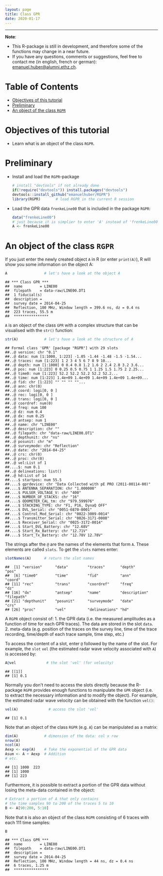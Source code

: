 ```yaml
---
layout: page
title: Class GPR
date: 2020-01-17
---
```


<!--
"/media/huber/Elements/UNIBAS/software/codeR/package_RGPR/RGPR-gh-pages/2014_04_25_frenke"
"G:/UNIBAS/software/codeR/package_RGPR/RGPR-gh-pages/2014_04_25_frenke"
-->

------------------------------------------------------------------------

**Note**:

-   This R-package is still in development, and therefore some of the functions may change in a near future.
-   If you have any questions, comments or suggestions, feel free to contact me (in english, french or german): <emanuel.huber@alumni.ethz.ch>.

Table of Contents
=================

-   [Objectives of this tutorial](#objectives-of-this-tutorial)
-   [Preliminary](#preliminary)
-   [An object of the class `RGPR`](#an-object-of-the-class-rgpr)

Objectives of this tutorial
===========================

-   Learn what is an object of the class `RGPR`.

Preliminary
===========

-   Install and load the `RGPR`-package

    ``` r
    # install "devtools" if not already done
    if(!require("devtools")) install.packages("devtools")
    devtools::install_github("emanuelhuber/RGPR")
    library(RGPR)       # load RGPR in the current R session
    ```

-   Load the GPR data `frenkeLine00` that is included in the package `RGPR`:

    ``` r
    data("frenkeLine00")
    # just because it is simplier to enter 'A' instead of 'frenkeLine00'
    A <- frenkeLine00
    ```

An object of the class `RGPR`
=============================

If you just enter the newly created object `A` in R (or enter `print(A)`), R will show you some information on the object A:

``` r
A                 # let's have a look at the object A
```

    ## *** Class GPR ***
    ##  name        = LINE00
    ##  filepath    = data-raw/LINE00.DT1
    ##  1 fiducial(s)
    ##  description =
    ##  survey date = 2014-04-25
    ##  Reflection, 100 MHz, Window length = 399.6 ns, dz = 0.4 ns
    ##  223 traces, 55.5 m
    ##  ****************

`A` is an object of the class `GPR` with a complex structure that can be visualised with the `str()` function:

``` r
str(A)            # let's have a look at the structure of A
```

    ## Formal class 'GPR' [package "RGPR"] with 29 slots
    ##..@ version: chr "0.1"
    ##..@ data: num [1:1000, 1:223] -1.05 -1.44 -1.48 -1.5 -1.54...
    ##..@ traces: num [1:223] 1 2 3 4 5 6 7 8 9 10...
    ##..@ depth: num [1:1000] 0 0.4 0.8 1.2 1.6 2 2.4 2.8 3.2 3.6...
    ##..@ pos: num [1:223] 0 0.25 0.5 0.75 1 1.25 1.5 1.75 2 2.25...
    ##..@ time0: num [1:223] 52.2 52.2 52.2 52.2 52.2...
    ##..@ time: num [1:223] 1.4e+09 1.4e+09 1.4e+09 1.4e+09 1.4e+09...
    ##..@ fid: chr [1:223] "" "" "" ""...
    ##..@ ann: chr(0)
    ##..@ coord: logi[0, 0 ]
    ##..@ rec: logi[0, 0 ]
    ##..@ trans: logi[0, 0 ]
    ##..@ coordref: num(0)
    ##..@ freq: num 100
    ##..@ dz: num 0.4
    ##..@ dx: num 0.25
    ##..@ antsep: num 1
    ##..@ name: chr "LINE00"
    ##..@ description: chr ""
    ##..@ filepath: chr "data-raw/LINE00.DT1"
    ##..@ depthunit: chr "ns"
    ##..@ posunit: chr "m"
    ##..@ surveymode: chr "Reflection"
    ##..@ date: chr "2014-04-25"
    ##..@ crs: chr(0)
    ##..@ proc: chr(0)
    ##..@ vel:List of 1
    ##....$: num 0.1
    ##..@ delineations: list()
    ##..@ hd:List of 14
    ##....$ startpos: num 55.5
    ##....$ gprdevice: chr "Data Collected with pE PRO (2011-00114-00)"
    ##....$ ANTENNA_SEPARATION: chr "1.000000"
    ##....$ PULSER_VOLTAGE_V: chr "400"
    ##....$ NUMBER_OF_STACKS: chr "16"
    ##....$ ODOMETER_CAL_tm: chr "979.599976"
    ##....$ STACKING_TYPE: chr "F1, P16, DynaQ OFF"
    ##....$ DVL_Serial: chr "0051-6870-0001"
    ##....$ Control_Mod_Serial: chr "0022-3009-0014"
    ##....$ Transmitter_Serial: chr "0026-3171-0008"
    ##....$ Receiver_Serial: chr "0025-3172-0014"
    ##....$ Start_DVL_Battery: chr "12.68V"
    ##....$ Start_Rx_Battery: chr "12.71V"
    ##....$ Start_Tx_Battery: chr "12.78V 12.78V"

The strings after the `@` are the names of the elements that form `A`. These elements are called `slots`. To get the `slots` names enter:

``` r
slotNames(A)      # return the slot names
```

    ##  [1] "version"      "data"         "traces"       "depth"        "pos"
    ##  [6] "time0"        "time"         "fid"          "ann"          "coord"
    ## [11] "rec"          "trans"        "coordref"     "freq"         "dz"
    ## [16] "dx"           "antsep"       "name"         "description"  "filepath"
    ## [21] "depthunit"    "posunit"      "surveymode"   "date"         "crs"
    ## [26] "proc"         "vel"          "delineations" "hd"

A `RGPR` object consist of: 1. the GPR data (i.e. the measured amplitudes as a function of time for each GPR traces). The data are stored in the slot `data`. 2. meta-data (e.g. position of the traces on the survey line, time of the trace recording, time/depth of each trace sample, time step, etc.)

To access the content of a slot, enter `@` followed by the name of the slot. For example, the `slot` `vel` (the estimated radar wave velocity associated with `A`) is accessed by:

``` r
A@vel              # the slot 'vel' (for velocity)
```

    ## [[1]]
    ## [1] 0.1

Normally you don't need to access the slots directly because the R-package `RGPR` provides enough functions to manipulate the `GPR` object (i.e. to extract the necessary information and to modify the object). For example, the estimated radar wave velocity can be obtained with the function `vel()`:

``` r
vel(A)              # access the slot 'vel'
```

    ## [1] 0.1

<!---
`A` is an object of the class `GPR` with a complex structure:

```r
class(A)          # To which class belong A?
```

```
## [1] "GPR"
## attr(,"package")
## [1] "RGPR"
```

To see the structure of `A` enter

```r
str(A)            # let's have a look at the structure of A
```

The strings after the `@` are the names of the elements that form `A`. These elements are called `slots`. To get the `slots` names enter:

```r
slotNames(A)      # return the slot names
```

To access the content of a slot, enter `@` followed by the name of the slot. For example, the `slot` `vel` (the estimated radar wave velocity) is accessed by:

```r
A@vel              # the slot 'vel' (for velocity)
```

```
## [[1]]
## [1] 0.1
```
-->
<!---
What is the velocity unit? The slot `@depthunit` gives the vertical unit (z, time) and `@posunit` the horizontal unit (x-y):

```r
paste0(A@posunit,"/",A@depthunit)           # the slot 'vel' ('vel' for velocity)
```

```
## [1] "m/ns"
```
-->
<!---
The GPR data are in the slot `@data`. If you enter `A@data` you will notice that `A@data` is a matrix whose columns correspond to the recorded traces and the lines to the time of record. It is not a good practice that the user change the slot contents itself, because some of the slots are related and should not be changed alone. The R-package `RGPR` provides enough function to manipulate the `GPR` object.
-->
Note that an object of the class `RGPR` (e.g. `A`) can be manipulated as a matrix:

``` r
dim(A)            # dimension of the data: col x row
nrow(A)
ncol(A)
Aexp <- exp(A)    # Take the exponential of the GPR data
Asum <- A + Aexp  # Addition
# etc.
```

    ## [1] 1000  223
    ## [1] 1000
    ## [1] 223

Furthermore, it is possible to extract a portion of the GPR data without losing the meta-data contained in the object:

``` r
# Extract a portion of A that only contains
# the time samples 90 to 200 of the traces 5 to 10
B <- A[90:200, 5:10]
```

Note that `B` is also an object of the class `RGPR` consisting of 6 traces with each 111 time samples:

``` r
B
```

    ## *** Class GPR ***
    ##  name        = LINE00
    ##  filepath    = data-raw/LINE00.DT1
    ##  description =
    ##  survey date = 2014-04-25
    ##  Reflection, 100 MHz, Window length = 44 ns, dz = 0.4 ns
    ##  6 traces, 1.25 m
    ##  ****************
